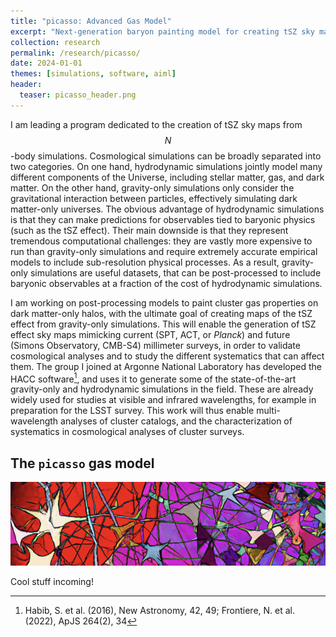 ```yaml
---
title: "picasso: Advanced Gas Model"
excerpt: "Next-generation baryon painting model for creating tSZ sky maps from cosmological simulations"
collection: research
permalink: /research/picasso/
date: 2024-01-01
themes: [simulations, software, aiml]
header:
  teaser: picasso_header.png
---
```


I am leading a program dedicated to the creation of tSZ sky maps from $$N$$-body simulations.
Cosmological simulations can be broadly separated into two categories.
On one hand, hydrodynamic simulations jointly model many different components of the Universe, including stellar matter, gas, and dark matter.
On the other hand, gravity-only simulations only consider the gravitational interaction between particles, effectively simulating dark matter-only universes.
The obvious advantage of hydrodynamic simulations is that they can make predictions for observables tied to baryonic physics (such as the tSZ effect).
Their main downside is that they represent tremendous computational challenges: they are vastly more expensive to run than gravity-only simulations and require extremely accurate empirical models to include sub-resolution physical processes.
As a result, gravity-only simulations are useful datasets, that can be post-processed to include baryonic observables at a fraction of the cost of hydrodynamic simulations.

I am working on post-processing models to paint cluster gas properties on dark matter-only halos, with the ultimate goal of creating maps of the tSZ effect from gravity-only simulations.
This will enable the generation of tSZ effect sky maps mimicking current (SPT, ACT, or *Planck*) and future (Simons Observatory, CMB-S4) millimeter surveys, in order to validate cosmological analyses and to study the different systematics that can affect them.
The group I joined at Argonne National Laboratory has developed the HACC software[^1], and uses it to generate some of the state-of-the-art gravity-only and hydrodynamic simulations in the field.
These are already widely used for studies at visible and infrared wavelengths, for example in preparation for the LSST survey.
This work will thus enable multi-wavelength analyses of cluster catalogs, and the characterization of systematics in cosmological analyses of cluster surveys.

## The `picasso` gas model

![picasso banner](/images/picasso_header.png "picasso")

Cool stuff incoming!

[^1]: Habib, S. et al. (2016), New Astronomy, 42, 49; Frontiere, N. et al. (2022), ApJS 264(2), 34
